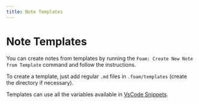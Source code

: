 ```yaml
---
title: Note Templates
---
```

# Note Templates

You can create notes from templates by running the `Foam: Create New Note from Template` command and follow the instructions.

To create a template, just add regular `.md` files in `.foam/templates` (create the directory if necessary).

Templates can use all the variables available in [VsCode Snippets](https://code.visualstudio.com/docs/editor/userdefinedsnippets#_variables).

